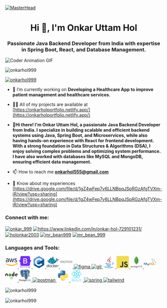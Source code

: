 [![MasterHead](https://www.sevenstarwebsolutions.com/wp-content/uploads/2017/12/java.jpg)](https://github.com/onkarhol999)
<h1 align="center">Hi 👋, I'm Onkar Uttam Hol</h1>
<h3 align="center">Passionate Java Backend Developer from India with expertise in Spring Boot, React, and Database Management.</h3>
<img src="https://cdn.dribbble.com/users/1162077/screenshots/3848914/media/7ed7d5ca074b48b328150e5a231e8d1f.gif" alt="Coder Animation GIF" width="400">


<p align="left"> <img src="https://komarev.com/ghpvc/?username=onkarhol999&label=Profile%20views&color=0e75b6&style=flat" alt="onkarhol999" /> </p>

<p align="left"> <a href="https://github.com/ryo-ma/github-profile-trophy"><img src="https://github-profile-trophy.vercel.app/?username=onkarhol999" alt="onkarhol999" /></a> </p>

- 🔭 I’m currently working on **Developing a Healthcare App to improve patient management and healthcare services.**

- 👨‍💻 All of my projects are available at [https://onkarholportfolio.netlify.app/](https://onkarholportfolio.netlify.app/)

- 💬**Hi there! I'm Onkar Uttam Hol, a passionate Java Backend Developer from India. I specialize in building scalable and efficient backend systems using Java, Spring Boot, and Microservices, while also having hands-on experience with React for frontend development. With a strong foundation in Data Structures & Algorithms (DSA), I enjoy solving complex problems and optimizing system performance. I have also worked with databases like MySQL and MongoDB, ensuring efficient data management.**

- 📫 How to reach me **onkarhol555@gmail.com**

- 📄 Know about my experiences [https://drive.google.com/file/d/1gZ4wFep7v6LLNBpqJSpRGzAfgTVXm-iR/view?usp=sharing](https://drive.google.com/file/d/1gZ4wFep7v6LLNBpqJSpRGzAfgTVXm-iR/view?usp=sharing)

<h3 align="left">Connect with me:</h3>
<p align="left">
<a href="https://twitter.com/onkar_999" target="blank"><img align="center" src="https://raw.githubusercontent.com/rahuldkjain/github-profile-readme-generator/master/src/images/icons/Social/twitter.svg" alt="onkar_999" height="30" width="40" /></a>
<a href="https://linkedin.com/in/https://www.linkedin.com/in/onkar-hol-729101231/" target="blank"><img align="center" src="https://raw.githubusercontent.com/rahuldkjain/github-profile-readme-generator/master/src/images/icons/Social/linked-in-alt.svg" alt="https://www.linkedin.com/in/onkar-hol-729101231/" height="30" width="40" /></a>
<a href="https://www.hackerrank.com/holonkar2003" target="blank"><img align="center" src="https://raw.githubusercontent.com/rahuldkjain/github-profile-readme-generator/master/src/images/icons/Social/hackerrank.svg" alt="holonkar2003" height="30" width="40" /></a>
<a href="https://www.leetcode.com/mr_bean999" target="blank"><img align="center" src="https://raw.githubusercontent.com/rahuldkjain/github-profile-readme-generator/master/src/images/icons/Social/leet-code.svg" alt="mr_bean999" height="30" width="40" /></a>
<a href="https://auth.geeksforgeeks.org/user/mr_bean_999" target="blank"><img align="center" src="https://raw.githubusercontent.com/rahuldkjain/github-profile-readme-generator/master/src/images/icons/Social/geeks-for-geeks.svg" alt="mr_bean_999" height="30" width="40" /></a>
</p>

<h3 align="left">Languages and Tools:</h3>
<p align="left"> <a href="https://aws.amazon.com" target="_blank" rel="noreferrer"> <img src="https://raw.githubusercontent.com/devicons/devicon/master/icons/amazonwebservices/amazonwebservices-original-wordmark.svg" alt="aws" width="40" height="40"/> </a> <a href="https://getbootstrap.com" target="_blank" rel="noreferrer"> <img src="https://raw.githubusercontent.com/devicons/devicon/master/icons/bootstrap/bootstrap-plain-wordmark.svg" alt="bootstrap" width="40" height="40"/> </a> <a href="https://www.cprogramming.com/" target="_blank" rel="noreferrer"> <img src="https://raw.githubusercontent.com/devicons/devicon/master/icons/c/c-original.svg" alt="c" width="40" height="40"/> </a> <a href="https://www.docker.com/" target="_blank" rel="noreferrer"> <img src="https://raw.githubusercontent.com/devicons/devicon/master/icons/docker/docker-original-wordmark.svg" alt="docker" width="40" height="40"/> </a> <a href="https://expressjs.com" target="_blank" rel="noreferrer"> <img src="https://raw.githubusercontent.com/devicons/devicon/master/icons/express/express-original-wordmark.svg" alt="express" width="40" height="40"/> </a> <a href="https://www.figma.com/" target="_blank" rel="noreferrer"> <img src="https://www.vectorlogo.zone/logos/figma/figma-icon.svg" alt="figma" width="40" height="40"/> </a> <a href="https://git-scm.com/" target="_blank" rel="noreferrer"> <img src="https://www.vectorlogo.zone/logos/git-scm/git-scm-icon.svg" alt="git" width="40" height="40"/> </a> <a href="https://www.java.com" target="_blank" rel="noreferrer"> <img src="https://raw.githubusercontent.com/devicons/devicon/master/icons/java/java-original.svg" alt="java" width="40" height="40"/> </a> <a href="https://developer.mozilla.org/en-US/docs/Web/JavaScript" target="_blank" rel="noreferrer"> <img src="https://raw.githubusercontent.com/devicons/devicon/master/icons/javascript/javascript-original.svg" alt="javascript" width="40" height="40"/> </a> <a href="https://www.mongodb.com/" target="_blank" rel="noreferrer"> <img src="https://raw.githubusercontent.com/devicons/devicon/master/icons/mongodb/mongodb-original-wordmark.svg" alt="mongodb" width="40" height="40"/> </a> <a href="https://www.mysql.com/" target="_blank" rel="noreferrer"> <img src="https://raw.githubusercontent.com/devicons/devicon/master/icons/mysql/mysql-original-wordmark.svg" alt="mysql" width="40" height="40"/> </a> <a href="https://nodejs.org" target="_blank" rel="noreferrer"> <img src="https://raw.githubusercontent.com/devicons/devicon/master/icons/nodejs/nodejs-original-wordmark.svg" alt="nodejs" width="40" height="40"/> </a> <a href="https://www.postgresql.org" target="_blank" rel="noreferrer"> <img src="https://raw.githubusercontent.com/devicons/devicon/master/icons/postgresql/postgresql-original-wordmark.svg" alt="postgresql" width="40" height="40"/> </a> <a href="https://postman.com" target="_blank" rel="noreferrer"> <img src="https://www.vectorlogo.zone/logos/getpostman/getpostman-icon.svg" alt="postman" width="40" height="40"/> </a> <a href="https://www.python.org" target="_blank" rel="noreferrer"> <img src="https://raw.githubusercontent.com/devicons/devicon/master/icons/python/python-original.svg" alt="python" width="40" height="40"/> </a> <a href="https://reactjs.org/" target="_blank" rel="noreferrer"> <img src="https://raw.githubusercontent.com/devicons/devicon/master/icons/react/react-original-wordmark.svg" alt="react" width="40" height="40"/> </a> <a href="https://spring.io/" target="_blank" rel="noreferrer"> <img src="https://www.vectorlogo.zone/logos/springio/springio-icon.svg" alt="spring" width="40" height="40"/> </a> <a href="https://tailwindcss.com/" target="_blank" rel="noreferrer"> <img src="https://www.vectorlogo.zone/logos/tailwindcss/tailwindcss-icon.svg" alt="tailwind" width="40" height="40"/> </a> </p>

<p><img align="center" src="https://github-readme-stats.vercel.app/api/top-langs?username=onkarhol999&show_icons=true&locale=en&layout=compact" alt="onkarhol999" /></p>

<p><img align="center" src="https://github-readme-streak-stats.herokuapp.com/?user=onkarhol999&" alt="onkarhol999" /></p>

